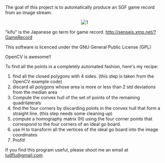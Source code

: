 The goal of this project is to automatically produce an SGF game record from an image stream.


<center>
<img src="raw/master/goodsquares.jpg" alt="1">
</center>


"kifu" is the Japanese go term for game record. http://senseis.xmp.net/?GameRecord

This software is licenced under the GNU General Public License (GPL)

OpenCV is awesome!!


To find all the points in a completely automated fashion, here's my recipe:

1. find all the closed polygons with 4 sides. (this step is taken from the OpenCV example code)
2. discard all polygons whose area is more or less than 2 std deviations from the median area
3. Compute the convex hull of the set of points of the remaining quadrilaterals
4. find the four corners by discarding points in the convex hull that form a straight line. (this step needs some cleaning up)
5. compute a homography matrix (H) using the four corner points that correspond to the four corners of an ideal go board.
6. use H to transform all the vertices of the ideal go board into the image coordinates
7. Profit!


If you find this program useful, please shoot me an email at ludflu@gmail.com

